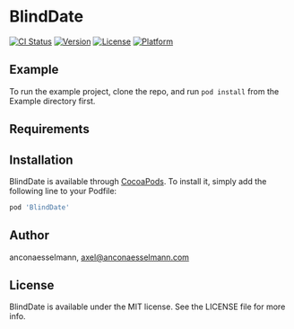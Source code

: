 # BlindDate

[![CI Status](https://img.shields.io/travis/anconaesselmann/BlindDate.svg?style=flat)](https://travis-ci.org/anconaesselmann/BlindDate)
[![Version](https://img.shields.io/cocoapods/v/BlindDate.svg?style=flat)](https://cocoapods.org/pods/BlindDate)
[![License](https://img.shields.io/cocoapods/l/BlindDate.svg?style=flat)](https://cocoapods.org/pods/BlindDate)
[![Platform](https://img.shields.io/cocoapods/p/BlindDate.svg?style=flat)](https://cocoapods.org/pods/BlindDate)

## Example

To run the example project, clone the repo, and run `pod install` from the Example directory first.

## Requirements

## Installation

BlindDate is available through [CocoaPods](https://cocoapods.org). To install
it, simply add the following line to your Podfile:

```ruby
pod 'BlindDate'
```

## Author

anconaesselmann, axel@anconaesselmann.com

## License

BlindDate is available under the MIT license. See the LICENSE file for more info.
